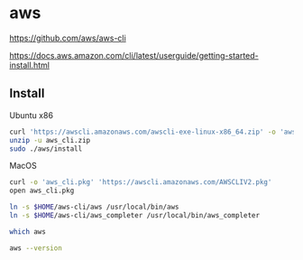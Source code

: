 # aws

https://github.com/aws/aws-cli

https://docs.aws.amazon.com/cli/latest/userguide/getting-started-install.html

## Install

Ubuntu x86
```sh
curl 'https://awscli.amazonaws.com/awscli-exe-linux-x86_64.zip' -o 'aws_cli.zip'
unzip -u aws_cli.zip
sudo ./aws/install
```

MacOS
```sh
curl -o 'aws_cli.pkg' 'https://awscli.amazonaws.com/AWSCLIV2.pkg'
open aws_cli.pkg
```

```sh
ln -s $HOME/aws-cli/aws /usr/local/bin/aws
ln -s $HOME/aws-cli/aws_completer /usr/local/bin/aws_completer
```

```sh
which aws
```

```sh
aws --version
```
